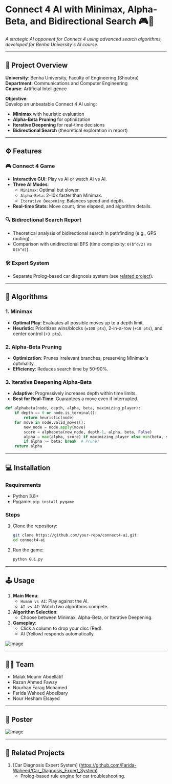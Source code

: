 # Connect 4 AI with Minimax, Alpha-Beta, and Bidirectional Search 🎮🤖 
*A strategic AI opponent for Connect 4 using advanced search algorithms, developed for Benha University's AI course.*

---

## 🏫 Project Overview  
**University**: Benha University, Faculty of Engineering (Shoubra)  
**Department**: Communications and Computer Engineering  
**Course**: Artificial Intelligence  

**Objective**:  
Develop an unbeatable Connect 4 AI using:  
- **Minimax** with heuristic evaluation  
- **Alpha-Beta Pruning** for optimization  
- **Iterative Deepening** for real-time decisions  
- **Bidirectional Search** (theoretical exploration in report)  

---

## ⚙️ Features  
### 🎮 **Connect 4 Game**  
- **Interactive GUI**: Play vs AI or watch AI vs AI.  
- **Three AI Modes**:  
  - `Minimax`: Optimal but slower.  
  - `Alpha-Beta`: 2-10x faster than Minimax.  
  - `Iterative Deepening`: Balances speed and depth.  
- **Real-time Stats**: Move count, time elapsed, and algorithm details.  

### 🔍 **Bidirectional Search Report**  
- Theoretical analysis of bidirectional search in pathfinding (e.g., GPS routing).  
- Comparison with unidirectional BFS (time complexity: `O(b^d/2)` vs `O(b^d)`).  

### 🛠️ **Expert System**  
- Separate Prolog-based car diagnosis system (see [related project](#-related-projects)).  

---

## 🧠 Algorithms  
### 1. **Minimax**  
- **Optimal Play**: Evaluates all possible moves up to a depth limit.  
- **Heuristic**: Prioritizes wins/blocks (`±100 pts`), 2-in-a-row (`+10 pts`), and center control (`+3 pts`).  

### 2. **Alpha-Beta Pruning**  
- **Optimization**: Prunes irrelevant branches, preserving Minimax's optimality.  
- **Efficiency**: Reduces search time by 50-90%.  

### 3. **Iterative Deepening Alpha-Beta**  
- **Adaptive**: Progressively increases depth within time limits.  
- **Best for Real-Time**: Guarantees a move even if interrupted.  

```python
def alphabeta(node, depth, alpha, beta, maximizing_player):
    if depth == 0 or node.is_terminal():
        return heuristic(node)
    for move in node.valid_moves():
        new_node = node.apply(move)
        score = alphabeta(new_node, depth-1, alpha, beta, False)
        alpha = max(alpha, score) if maximizing_player else min(beta, score)
        if alpha >= beta: break  # Prune!
    return alpha
```

---

## 💻 Installation  
### Requirements  
- Python 3.8+  
- Pygame: `pip install pygame`  

### Steps  
1. Clone the repository:  
   ```bash
   git clone https://github.com/your-repo/connect4-ai.git
   cd connect4-ai
   ```
2. Run the game:  
   ```bash
   python Gui.py
   ```

---

## 🕹️ Usage  
1. **Main Menu**:  
   - `Human vs AI`: Play against the AI.  
   - `AI vs AI`: Watch two algorithms compete.  
2. **Algorithm Selection**:  
   - Choose between Minimax, Alpha-Beta, or Iterative Deepening.  
3. **Gameplay**:  
   - Click a column to drop your disc (Red).  
   - AI (Yellow) responds automatically.  

![image](https://github.com/user-attachments/assets/e02f769d-eac7-4193-ac0b-f379b85ec631)

---

## 👩‍💻 Team  

 - Malak Mounir Abdellatif
 - Razan Ahmed Fawzy
 - Nourhan Farag Mohamed
 - Farida Waheed Abdelbary     
 - Nour Hesham Elsayed      
---

## 📜 Poster 

![image](https://github.com/user-attachments/assets/7178f4fa-8ca5-49ca-8a3c-06f16978d964)

---

## 🔗 Related Projects  
1. [Car Diagnosis Expert System] (https://github.com/Farida-Waheed/Car_Diagnosis_Expert_System)  
   - Prolog-based rule engine for car troubleshooting.  
  
